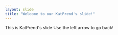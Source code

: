 ```yaml
---
layout: slide
title: "Welcome to our KatPrend's slide!"
---
```

This is KatPrend's slide
Use the left arrow to go back!
